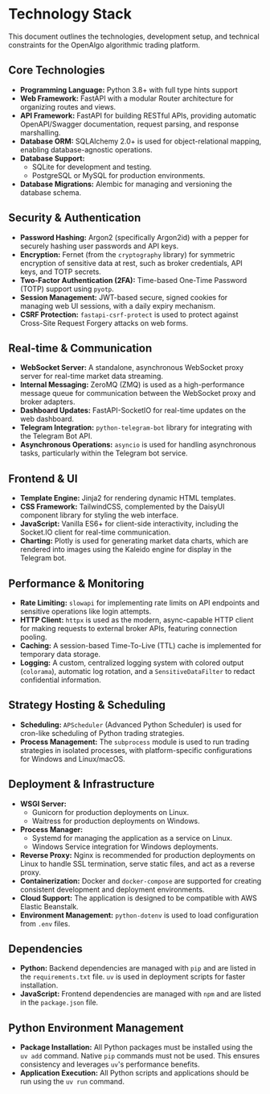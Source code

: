 # Technology Stack

This document outlines the technologies, development setup, and technical constraints for the OpenAlgo algorithmic trading platform.

## Core Technologies
*   **Programming Language:** Python 3.8+ with full type hints support
*   **Web Framework:** FastAPI with a modular Router architecture for organizing routes and views.
*   **API Framework:** FastAPI for building RESTful APIs, providing automatic OpenAPI/Swagger documentation, request parsing, and response marshalling.
*   **Database ORM:** SQLAlchemy 2.0+ is used for object-relational mapping, enabling database-agnostic operations.
*   **Database Support:**
    *   SQLite for development and testing.
    *   PostgreSQL or MySQL for production environments.
*   **Database Migrations:** Alembic for managing and versioning the database schema.

## Security & Authentication
*   **Password Hashing:** Argon2 (specifically Argon2id) with a pepper for securely hashing user passwords and API keys.
*   **Encryption:** Fernet (from the `cryptography` library) for symmetric encryption of sensitive data at rest, such as broker credentials, API keys, and TOTP secrets.
*   **Two-Factor Authentication (2FA):** Time-based One-Time Password (TOTP) support using `pyotp`.
*   **Session Management:** JWT-based secure, signed cookies for managing web UI sessions, with a daily expiry mechanism.
*   **CSRF Protection:** `fastapi-csrf-protect` is used to protect against Cross-Site Request Forgery attacks on web forms.

## Real-time & Communication
*   **WebSocket Server:** A standalone, asynchronous WebSocket proxy server for real-time market data streaming.
*   **Internal Messaging:** ZeroMQ (ZMQ) is used as a high-performance message queue for communication between the WebSocket proxy and broker adapters.
*   **Dashboard Updates:** FastAPI-SocketIO for real-time updates on the web dashboard.
*   **Telegram Integration:** `python-telegram-bot` library for integrating with the Telegram Bot API.
*   **Asynchronous Operations:** `asyncio` is used for handling asynchronous tasks, particularly within the Telegram bot service.

## Frontend & UI
*   **Template Engine:** Jinja2 for rendering dynamic HTML templates.
*   **CSS Framework:** TailwindCSS, complemented by the DaisyUI component library for styling the web interface.
*   **JavaScript:** Vanilla ES6+ for client-side interactivity, including the Socket.IO client for real-time communication.
*   **Charting:** Plotly is used for generating market data charts, which are rendered into images using the Kaleido engine for display in the Telegram bot.

## Performance & Monitoring
*   **Rate Limiting:** `slowapi` for implementing rate limits on API endpoints and sensitive operations like login attempts.
*   **HTTP Client:** `httpx` is used as the modern, async-capable HTTP client for making requests to external broker APIs, featuring connection pooling.
*   **Caching:** A session-based Time-To-Live (TTL) cache is implemented for temporary data storage.
*   **Logging:** A custom, centralized logging system with colored output (`colorama`), automatic log rotation, and a `SensitiveDataFilter` to redact confidential information.

## Strategy Hosting & Scheduling
*   **Scheduling:** `APScheduler` (Advanced Python Scheduler) is used for cron-like scheduling of Python trading strategies.
*   **Process Management:** The `subprocess` module is used to run trading strategies in isolated processes, with platform-specific configurations for Windows and Linux/macOS.

## Deployment & Infrastructure
*   **WSGI Server:**
    *   Gunicorn for production deployments on Linux.
    *   Waitress for production deployments on Windows.
*   **Process Manager:**
    *   Systemd for managing the application as a service on Linux.
    *   Windows Service integration for Windows deployments.
*   **Reverse Proxy:** Nginx is recommended for production deployments on Linux to handle SSL termination, serve static files, and act as a reverse proxy.
*   **Containerization:** Docker and `docker-compose` are supported for creating consistent development and deployment environments.
*   **Cloud Support:** The application is designed to be compatible with AWS Elastic Beanstalk.
*   **Environment Management:** `python-dotenv` is used to load configuration from `.env` files.

## Dependencies
*   **Python:** Backend dependencies are managed with `pip` and are listed in the `requirements.txt` file. `uv` is used in deployment scripts for faster installation.
*   **JavaScript:** Frontend dependencies are managed with `npm` and are listed in the `package.json` file.

## Python Environment Management
*   **Package Installation:** All Python packages must be installed using the `uv add` command. Native `pip` commands must not be used. This ensures consistency and leverages `uv`'s performance benefits.
*   **Application Execution:** All Python scripts and applications should be run using the `uv run` command.